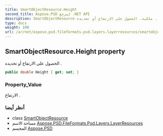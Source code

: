 ```yaml
---
title: SmartObjectResource.Height
second_title: Aspose.PSD لمرجع .NET API
description: SmartObjectResource ملكية. الحصول على الارتفاع أو تحديده .
type: docs
weight: 100
url: /ar/net/aspose.psd.fileformats.psd.layers.layerresources/smartobjectresource/height/
---
```

## SmartObjectResource.Height property

الحصول على الارتفاع أو تحديده .

```csharp
public double Height { get; set; }
```

### Property_Value

الارتفاع .

### أنظر أيضا

* class [SmartObjectResource](../)
* مساحة الاسم [Aspose.PSD.FileFormats.Psd.Layers.LayerResources](../../smartobjectresource/)
* المجسم [Aspose.PSD](../../../)


